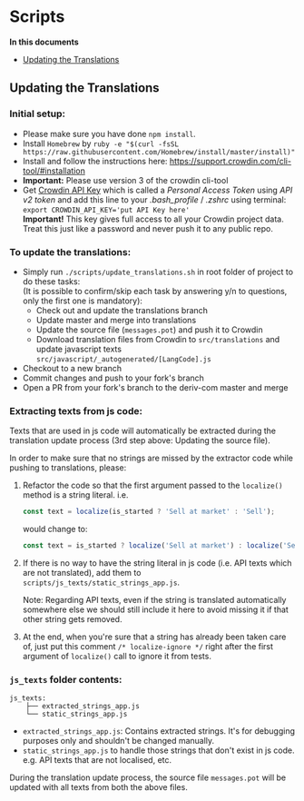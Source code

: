 # Scripts

**In this documents**

- [Updating the Translations](#updating-the-translations)

## Updating the Translations

### Initial setup:

- Please make sure you have done `npm install`.
- Install `Homebrew` by `ruby -e "$(curl -fsSL https://raw.githubusercontent.com/Homebrew/install/master/install)"`
- Install and follow the instructions here: https://support.crowdin.com/cli-tool/#installation
- **Important:** Please use version 3 of the crowdin cli-tool
- Get [Crowdin API Key](https://crowdin.com/settings#api-key) which is called a _Personal Access Token_ using _API v2 token_ and add this line to your _.bash_profile_ / _.zshrc_ using terminal: `export CROWDIN_API_KEY='put API Key here'`<br/>
  **Important!** This key gives full access to all your Crowdin project data. Treat this just like a password and never push it to any public repo.

### To update the translations:

- Simply run `./scripts/update_translations.sh` in root folder of project to do these tasks:<br/>
  (It is possible to confirm/skip each task by answering y/n to questions, only the first one is mandatory):
  - Check out and update the translations branch
  - Update master and merge into translations
  - Update the source file (`messages.pot`) and push it to Crowdin
  - Download translation files from Crowdin to `src/translations` and update javascript texts `src/javascript/_autogenerated/[LangCode].js`
- Checkout to a new branch
- Commit changes and push to your fork's branch
- Open a PR from your fork's branch to the deriv-com master and merge

### Extracting texts from js code:

Texts that are used in js code will automatically be extracted during the translation update process (3rd step above: Updating the source file).

In order to make sure that no strings are missed by the extractor code while pushing to translations, please:

1. Refactor the code so that the first argument passed to the `localize()` method is a string literal.
   i.e.
   ```js
   const text = localize(is_started ? 'Sell at market' : 'Sell');
   ```
   would change to:
   ```js
   const text = is_started ? localize('Sell at market') : localize('Sell');
   ```
2. If there is no way to have the string literal in js code (i.e. API texts which are not translated), add them to `scripts/js_texts/static_strings_app.js`.

   Note: Regarding API texts, even if the string is translated automatically somewhere else we should still include it here to avoid missing it if that other string gets removed.

3. At the end, when you're sure that a string has already been taken care of, just put this comment `/* localize-ignore */` right after the first argument of `localize()` call to ignore it from tests.

### `js_texts` folder contents:

```
js_texts:
    ├── extracted_strings_app.js
    └── static_strings_app.js
```

- `extracted_strings_app.js`: Contains extracted strings. It's for debugging purposes only and shouldn't be changed manually.
- `static_strings_app.js` to handle those strings that don't exist in js code. e.g. API texts that are not localised, etc.

During the translation update process, the source file `messages.pot` will be updated with all texts from both the above files.

